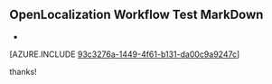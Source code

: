 ## OpenLocalization Workflow Test MarkDown
* 

[AZURE.INCLUDE [93c3276a-1449-4f61-b131-da00c9a9247c](calleeMd1.md)]

 
thanks!